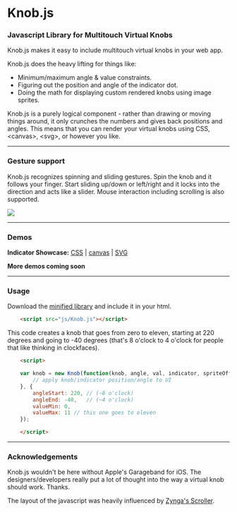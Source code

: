 Knob.js
========

### Javascript Library for Multitouch Virtual Knobs ###

Knob.js makes it easy to include multitouch virtual knobs in your web app.

Knob.js does the heavy lifting for things like:

*    Minimum/maximum angle & value constraints.
*    Figuring out the position and angle of the indicator dot.
*    Doing the math for displaying custom rendered knobs using image sprites.

Knob.js is a purely logical component - rather than drawing or moving things around, it only crunches the numbers and gives back positions and angles. This means that you can render your virtual knobs using CSS, &lt;canvas&gt;, &lt;svg&gt;, or however you like.

- - -

### Gesture support ###

Knob.js recognizes spinning and sliding gestures. Spin the knob and it follows your finger. Start sliding up/down or left/right and it locks into the direction and acts like a slider. Mouse interaction including scrolling is also supported.

<img src="http://jherm.github.com/knobs/images/gestures_diagram.png" />

- - -

### Demos ###

<!--
**Simple Knob:**
<a href="http://jherrman.com/knobs/demo/css.html">CSS</a>
 | <a href="http://jherrman.com/knobs/demo/canvas.html">canvas</a>
 | <a href="http://jherrman.com/knobs/demo/svg.html">SVG</a>
<!--
 | <a href="http://jherrman.com/knobs/demo/sprites.html">Image Sprites</a>
 | <a href="http://jherrman.com/knobs/demo/webgl.html">WebGL</a>
-->


**Indicator Showcase:**
<a href="http://jherrman.com/knobs/demo/css.html">CSS</a>
 | <a href="http://jherrman.com/knobs/demo/canvas.html">canvas</a>
 | <a href="http://jherrman.com/knobs/demo/svg.html">SVG</a>
<!--
 | <a href="http://jherrman.com/knobs/demo/sprites.html">Image Sprites</a>
 | <a href="http://jherrman.com/knobs/demo/webgl.html">WebGL</a>
-->

**More demos coming soon**
<!--
**For Sadists:**
<a href="http://jherrman.com/knobs/demo/flash.html">Flash</a>  |  <a href="http://jherrman.com/knobs/demo/java.html">Java</a>
-->

- - -

### Usage ###

Download the [minified library](http://jherm.github.com/knobs/build/Knob.js) and include it in your html.


```html
	<script src="js/Knob.js"></script>
```

<!--
	Default orientation: 0 starting on the right side, increasing as it is turned counter-clockwise.
-->

This code creates a knob that goes from zero to eleven, starting at 220 degrees and going to -40 degrees (that's 8 o'clock to 4 o'clock for people that like thinking in clockfaces).

```html
	<script>

	var knob = new Knob(function(knob, angle, val, indicator, spriteOffset) {
		// apply knob/indicator position/angle to UI
	}, {
		angleStart: 220, // (~8 o'clock)
		angleEnd: -40,   // (~4 o'clock)
		valueMin: 0,
		valueMax: 11 // this one goes to eleven
	});

	</script>
```

- - -

### Acknowledgements ###

Knob.js wouldn't be here without Apple's Garageband for iOS. The designers/developers really put a lot of thought into the way a virtual knob should work. Thanks.

The layout of the javascript was heavily influenced by <a href="http://github.com/zynga/scroller">Zynga's Scroller</a>.
